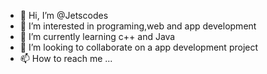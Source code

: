 - 👋 Hi, I’m @Jetscodes
- 👀 I’m interested in programing,web and app development
- 🌱 I’m currently learning c++ and Java
- 💞️ I’m looking to collaborate on a app development project
- 📫 How to reach me ...

<!---
Jetscodes/Jetscodes is a ✨ special ✨ repository because its `README.md` (this file) appears on your GitHub profile.
You can click the Preview link to take a look at your changes.
--->
